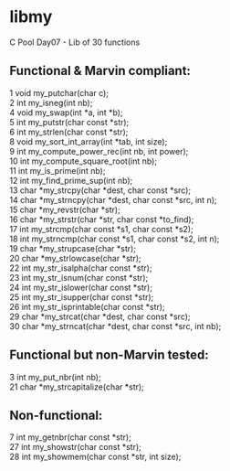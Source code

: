 # libmy
C Pool Day07 - Lib of 30 functions

## Functional & Marvin compliant:  
1 void my_putchar(char c);  
2 int my_isneg(int nb);  
4 void my_swap(int *a, int *b);  
5 int my_putstr(char const *str);  
6 int my_strlen(char const *str);  
8 void my_sort_int_array(int *tab, int size);  
9 int my_compute_power_rec(int nb, int power);  
10 int my_compute_square_root(int nb);  
11 int my_is_prime(int nb);  
12 int my_find_prime_sup(int nb);  
13 char *my_strcpy(char *dest, char const *src);  
14 char *my_strncpy(char *dest, char const *src, int n);  
15 char *my_revstr(char *str);  
16 char *my_strstr(char *str, char const *to_find);  
17 int my_strcmp(char const *s1, char const *s2);  
18 int my_strncmp(char const *s1, char const *s2, int n);  
19 char *my_strupcase(char *str);  
20 char *my_strlowcase(char *str);  
22 int my_str_isalpha(char const *str);  
23 int my_str_isnum(char const *str);  
24 int my_str_islower(char const *str);  
25 int my_str_isupper(char const *str);  
26 int my_str_isprintable(char const *str);  
29 char *my_strcat(char *dest, char const *src);  
30 char *my_strncat(char *dest, char const *src, int nb);  

## Functional but non-Marvin tested:  
3 int my_put_nbr(int nb);  
21 char *my_strcapitalize(char *str);  

## Non-functional:  
7 int my_getnbr(char const *str);  
27 int my_showstr(char const *str);  
28 int my_showmem(char const *str, int size);  
